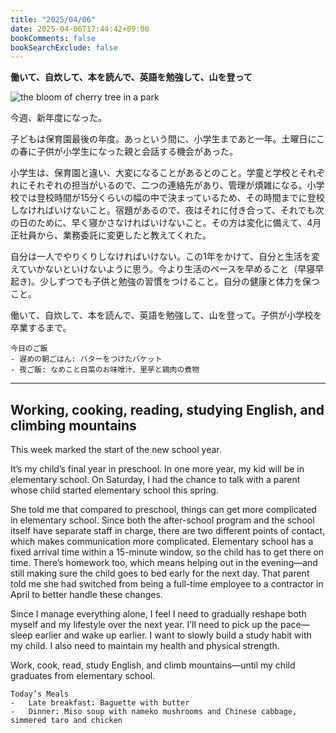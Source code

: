 ```yaml
---
title: "2025/04/06"
date: 2025-04-06T17:44:42+09:00
bookComments: false
bookSearchExclude: false
---
```


**働いて、自炊して、本を読んで、英語を勉強して、山を登って**

![the bloom of cherry tree in a park](https://ukitazume.github.io/diary/posts/IMG_1504.jpg)


今週、新年度になった。

子どもは保育園最後の年度。あっという間に、小学生まであと一年。土曜日にこの春に子供が小学生になった親と会話する機会があった。

小学生は、保育園と違い、大変になることがあるとのこと。学童と学校とそれぞれにそれぞれの担当がいるので、二つの連絡先があり、管理が煩雑になる。小学校では登校時間が15分くらいの幅の中で決まっているため、その時間までに登校しなければいけないこと。宿題があるので、夜はそれに付き合って、それでも次の日のために、早く寝かさなければいけないこと。その方は変化に備えて、4月正社員から、業務委託に変更したと教えてくれた。

自分は一人でやりくりしなければいけない。この1年をかけて、自分と生活を変えていかないといけないように思う。今より生活のペースを早めること（早寝早起き)。少しずつでも子供と勉強の習慣をつけること。自分の健康と体力を保つこと。

働いて、自炊して、本を読んで、英語を勉強して、山を登って。子供が小学校を卒業するまで。


	今日のご飯
	- 遅めの朝ごはん: バターをつけたバケット
	- 夜ご飯: なめこと白菜のお味噌汁、里芋と鶏肉の煮物


---
## Working, cooking, reading, studying English, and climbing mountains


This week marked the start of the new school year.

It’s my child’s final year in preschool. In one more year, my kid will be in elementary school. On Saturday, I had the chance to talk with a parent whose child started elementary school this spring.

She told me that compared to preschool, things can get more complicated in elementary school. Since both the after-school program and the school itself have separate staff in charge, there are two different points of contact, which makes communication more complicated. Elementary school has a fixed arrival time within a 15-minute window, so the child has to get there on time. There’s homework too, which means helping out in the evening—and still making sure the child goes to bed early for the next day. That parent told me she had switched from being a full-time employee to a contractor in April to better handle these changes.

Since I manage everything alone, I feel I need to gradually reshape both myself and my lifestyle over the next year. I’ll need to pick up the pace—sleep earlier and wake up earlier. I want to slowly build a study habit with my child. I also need to maintain my health and physical strength. 

Work, cook, read, study English, and climb mountains—until my child graduates from elementary school.




	Today’s Meals
	-	Late breakfast: Baguette with butter
	-	Dinner: Miso soup with nameko mushrooms and Chinese cabbage, simmered taro and chicken
	


